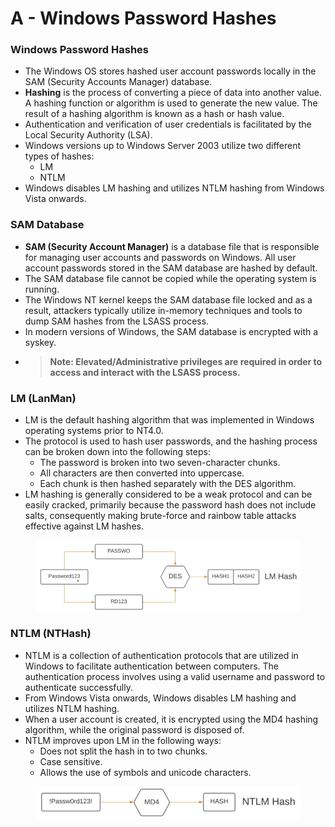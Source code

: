 # A - Windows Password Hashes

### **Windows Password Hashes**

* The Windows OS stores hashed user account passwords locally in the SAM (Security Accounts Manager) database.
* **Hashing** is the process of converting a piece of data into another value. A hashing function or algorithm is used to generate the new value. The result of a hashing algorithm is known as a hash or hash value.
* Authentication and verification of user credentials is facilitated by the Local Security Authority (LSA).
* Windows versions up to Windows Server 2003 utilize two different types of hashes:
  * LM
  * NTLM
* Windows disables LM hashing and utilizes NTLM hashing from Windows Vista onwards.

### **SAM Database**

* **SAM (Security Account Manager)** is a database file that is responsible for managing user accounts and passwords on Windows. All user account passwords stored in the SAM database are hashed by default.
* The SAM database file cannot be copied while the operating system is running.
* The Windows NT kernel keeps the SAM database file locked and as a result, attackers typically utilize in-memory techniques and tools to dump SAM hashes from the LSASS process.
* In modern versions of Windows, the SAM database is encrypted with a syskey.
* > **Note: Elevated/Administrative privileges are required in order to access and interact with the LSASS process.**

### **LM (LanMan)**

* LM is the default hashing algorithm that was implemented in Windows operating systems prior to NT4.0.
* The protocol is used to hash user passwords, and the hashing process can be broken down into the following steps:
  * The password is broken into two seven-character chunks.
  * All characters are then converted into uppercase.
  * Each chunk is then hashed separately with the DES algorithm.
* LM hashing is generally considered to be a weak protocol and can be easily cracked, primarily because the password hash does not include salts, consequently making brute-force and rainbow table attacks effective against LM hashes.

<figure><img src="../../../../../.gitbook/assets/image (5).png" alt=""><figcaption></figcaption></figure>

### **NTLM (NTHash)**

* NTLM is a collection of authentication protocols that are utilized in Windows to facilitate authentication between computers. The authentication process involves using a valid username and password to authenticate successfully.
* From Windows Vista onwards, Windows disables LM hashing and utilizes NTLM hashing.
* When a user account is created, it is encrypted using the MD4 hashing algorithm, while the original password is disposed of.
* NTLM improves upon LM in the following ways:
  * Does not split the hash in to two chunks.
  * Case sensitive.
  * Allows the use of symbols and unicode characters.

<figure><img src="../../../../../.gitbook/assets/image (6).png" alt=""><figcaption></figcaption></figure>



